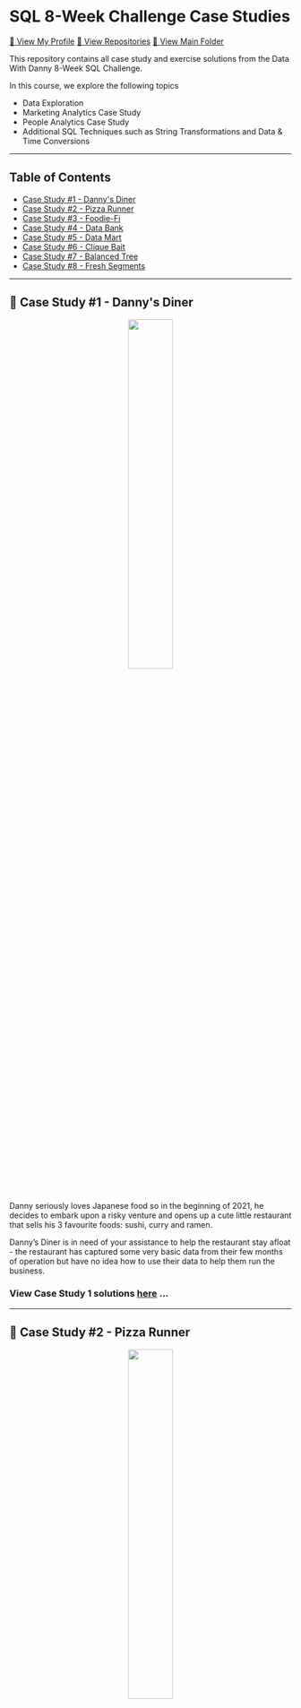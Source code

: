 # SQL 8-Week Challenge Case Studies
[🍦 View My Profile](https://github.com/chris-minsik-son)
[🍰 View Repositories](https://github.com/chris-minsik-son?tab=repositories)
[🍨 View Main Folder](https://github.com/chris-minsik-son/SQL-Code)

This repository contains all case study and exercise solutions from the Data With Danny 8-Week SQL Challenge.

In this course, we explore the following topics
- Data Exploration
- Marketing Analytics Case Study
- People Analytics Case Study
- Additional SQL Techniques such as String Transformations and Data & Time Conversions

---

## Table of Contents
  - [Case Study #1 - Danny's Diner](#-case-study-1---dannys-diner)
  - [Case Study #2 - Pizza Runner](#-case-study-2---pizza-runner)
  - [Case Study #3 - Foodie-Fi](#-case-study-3---foodie-fi)
  - [Case Study #4 - Data Bank](#-case-study-4---data-bank)
  - [Case Study #5 - Data Mart](#-case-study-5---data-mart)
  - [Case Study #6 - Clique Bait](#-case-study-6---clique-bait)
  - [Case Study #7 - Balanced Tree](#-case-study-7---balanced-tree)
  - [Case Study #8 - Fresh Segments](#-case-study-8---fresh-segments)

---

## 🍜 Case Study #1 - Danny's Diner
<p align="center">
  <img width=40% height=40%" src="/Images/case-study-1.png">

Danny seriously loves Japanese food so in the beginning of 2021, he decides to embark upon a risky venture and opens up a cute little restaurant that sells his 3 favourite foods: sushi, curry and ramen.

Danny’s Diner is in need of your assistance to help the restaurant stay afloat - the restaurant has captured some very basic data from their few months of operation but have no idea how to use their data to help them run the business.

### View Case Study 1 solutions [here](https://github.com/chris-minsik-son/Serious-SQL-Project/tree/master/Case%20Study%201%20-%20Danny's%20Diner#solutions) ...

---

## 🍕 Case Study #2 - Pizza Runner
<p align="center">
  <img width=40% height=40%" src="/Images/case-study-2.png">

Danny was scrolling through his Instagram feed when something really caught his eye - “80s Retro Styling and Pizza Is The Future!”

Danny was sold on the idea, but he knew that pizza alone was not going to help him get seed funding to expand his new Pizza Empire - so he had one more genius idea to combine with it - he was going to Uberize it - and so Pizza Runner was launched!

Danny started by recruiting “runners” to deliver fresh pizza from Pizza Runner Headquarters (otherwise known as Danny’s house) and also maxed out his credit card to pay freelance developers to build a mobile app to accept orders from customers.

---

## 🥑 Case Study #3 - Foodie-Fi
<p align="center">
  <img width=40% height=40%" src="/Images/case-study-3.png">

Subscription based businesses are super popular and Danny realised that there was a large gap in the market - he wanted to create a new streaming service that only had food related content - something like Netflix but with only cooking shows!

Danny finds a few smart friends to launch his new startup Foodie-Fi in 2020 and started selling monthly and annual subscriptions, giving their customers unlimited on-demand access to exclusive food videos from around the world!

Danny created Foodie-Fi with a data driven mindset and wanted to ensure all future investment decisions and new features were decided using data. This case study focuses on using subscription style digital data to answer important business questions.

---

## 📊 Case Study #4 - Data Bank
<p align="center">
  <img width=40% height=40%" src="/Images/case-study-4.png">

There is a new innovation in the financial industry called Neo-Banks: new aged digital only banks without physical branches.

Danny thought that there should be some sort of intersection between these new age banks, cryptocurrency and the data world…so he decides to launch a new initiative - Data Bank!

Data Bank runs just like any other digital bank - but it isn’t only for banking activities, they also have the world’s most secure distributed data storage platform!

Customers are allocated cloud data storage limits which are directly linked to how much money they have in their accounts. There are a few interesting caveats that go with this business model, and this is where the Data Bank team need your help!

The management team at Data Bank want to increase their total customer base - but also need some help tracking just how much data storage their customers will need.

---

## 🛒 Case Study #5 - Data Mart
<p align="center">
  <img width=40% height=40%" src="/Images/case-study-5.png">

Data Mart is Danny’s latest venture and after running international operations for his online supermarket that specialises in fresh produce - Danny is asking for your support to analyse his sales performance.

In June 2020 - large scale supply changes were made at Data Mart. All Data Mart products now use sustainable packaging methods in every single step from the farm all the way to the customer.

Danny needs your help to quantify the impact of this change on the sales performance for Data Mart and it’s separate business areas.

The key business question he wants you to help him answer are the following:

* What was the quantifiable impact of the changes introduced in June 2020?
* Which platform, region, segment and customer types were the most impacted by this change?
* What can we do about future introduction of similar sustainability updates to the business to minimise impact on sales?

---

## 💼 Case Study #6 - Clique Bait
<p align="center">
  <img width=40% height=40%" src="/Images/case-study-6.png">

Clique Bait is not like your regular online seafood store - the founder and CEO Danny, was also a part of a digital data analytics team and wanted to expand his knowledge into the seafood industry!

In this case study - you are required to support Danny’s vision and analyse his dataset and come up with creative solutions to calculate funnel fallout rates for the Clique Bait online store.

---

## ⛰️ Case Study #7 - Balanced Tree
<p align="center">
  <img width=40% height=40%" src="/Images/case-study-7.png">

Balanced Tree Clothing Company prides themselves on providing an optimised range of clothing and lifestyle wear for the modern adventurer!

Danny, the CEO of this trendy fashion company has asked you to assist the team’s merchandising teams analyse their sales performance and generate a basic financial report to share with the wider business.

---

## 🍊 Case Study #8 - Fresh Segments
<p align="center">
  <img width=40% height=40%" src="/Images/case-study-8.png">

Danny created Fresh Segments, a digital marketing agency that helps other businesses analyse trends in online ad click behaviour for their unique customer base.

Clients share their customer lists with the Fresh Segments team who then aggregate interest metrics and generate a single dataset worth of metrics for further analysis.

In particular - the composition and rankings for different interests are provided for each client showing the proportion of their customer list who interacted with online assets related to each interest for each month.

Danny has asked for your assistance to analyse aggregated metrics for an example client and provide some high level insights about the customer list and their interests.

---